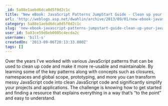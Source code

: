 ```yaml
---
_id: 5a88e1aebd6dca0d5f0d2c1c
title: "New eBook: JavaScript Patterns JumpStart Guide - Clean up your JavaScript Code"
url: 'http://weblogs.asp.net/dwahlin/archive/2013/09/01/new-ebook-javascript-patterns-jumpstart-guide-clean-up-your-javascript-code.aspx'
category: 5a88e1aebd6dca0d5f0d2c1c
slug: 'new-ebook-javascript-patterns-jumpstart-guide-clean-up-your-javascript-code'
user_id: 5a83ce59d6eb0005c4ecda2c
username: 'bill-s'
createdOn: '2013-09-06T20:13:33.000Z'
tags: []
---
```


Over the years I’ve worked with various JavaScript patterns that can be used to clean up code and make it more re-usable and maintainable. By learning some of the key patterns along with concepts such as closures, namespaces and global scope, prototyping, and more you can transform messy JavaScript code into clean JavaScript code and significantly simplify your projects and applications. The challenge is knowing how to get started and finding a resource that explains everything in a way that’s “to the point” and easy to understand.
